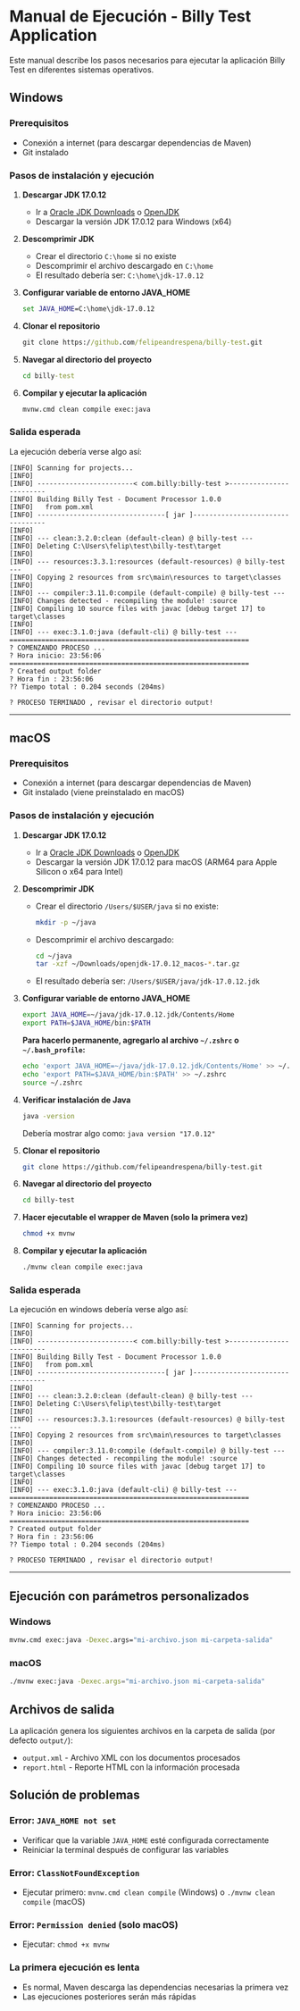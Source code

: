 # Manual de Ejecución - Billy Test Application

Este manual describe los pasos necesarios para ejecutar la aplicación Billy Test en diferentes sistemas operativos.

## Windows

### Prerequisitos
- Conexión a internet (para descargar dependencias de Maven)
- Git instalado

### Pasos de instalación y ejecución

1. **Descargar JDK 17.0.12**
   - Ir a [Oracle JDK Downloads](https://www.oracle.com/java/technologies/javase/jdk17-archive-downloads.html) o [OpenJDK](https://jdk.java.net/17/)
   - Descargar la versión JDK 17.0.12 para Windows (x64)

2. **Descomprimir JDK**
   - Crear el directorio `C:\home` si no existe
   - Descomprimir el archivo descargado en `C:\home`
   - El resultado debería ser: `C:\home\jdk-17.0.12`

3. **Configurar variable de entorno JAVA_HOME**
   ```cmd
   set JAVA_HOME=C:\home\jdk-17.0.12
   ```

4. **Clonar el repositorio**
   ```cmd
   git clone https://github.com/felipeandrespena/billy-test.git
   ```

5. **Navegar al directorio del proyecto**
   ```cmd
   cd billy-test
   ```

6. **Compilar y ejecutar la aplicación**
   ```cmd
   mvnw.cmd clean compile exec:java
   ```

### Salida esperada
La ejecución debería verse algo así:
```
[INFO] Scanning for projects...
[INFO]
[INFO] ------------------------< com.billy:billy-test >------------------------
[INFO] Building Billy Test - Document Processor 1.0.0
[INFO]   from pom.xml
[INFO] --------------------------------[ jar ]---------------------------------
[INFO]
[INFO] --- clean:3.2.0:clean (default-clean) @ billy-test ---
[INFO] Deleting C:\Users\felip\test\billy-test\target
[INFO]
[INFO] --- resources:3.3.1:resources (default-resources) @ billy-test ---
[INFO] Copying 2 resources from src\main\resources to target\classes
[INFO]
[INFO] --- compiler:3.11.0:compile (default-compile) @ billy-test ---
[INFO] Changes detected - recompiling the module! :source
[INFO] Compiling 10 source files with javac [debug target 17] to target\classes
[INFO]
[INFO] --- exec:3.1.0:java (default-cli) @ billy-test ---
============================================================
? COMENZANDO PROCESO ...
? Hora inicio: 23:56:06
============================================================
? Created output folder
? Hora fin : 23:56:06
?? Tiempo total : 0.204 seconds (204ms)

? PROCESO TERMINADO , revisar el directorio output!
```

---

## macOS

### Prerequisitos
- Conexión a internet (para descargar dependencias de Maven)
- Git instalado (viene preinstalado en macOS)

### Pasos de instalación y ejecución

1. **Descargar JDK 17.0.12**
   - Ir a [Oracle JDK Downloads](https://www.oracle.com/java/technologies/javase/jdk17-archive-downloads.html) o [OpenJDK](https://jdk.java.net/17/)
   - Descargar la versión JDK 17.0.12 para macOS (ARM64 para Apple Silicon o x64 para Intel)

2. **Descomprimir JDK**
   - Crear el directorio `/Users/$USER/java` si no existe:
     ```bash
     mkdir -p ~/java
     ```
   - Descomprimir el archivo descargado:
     ```bash
     cd ~/java
     tar -xzf ~/Downloads/openjdk-17.0.12_macos-*.tar.gz
     ```
   - El resultado debería ser: `/Users/$USER/java/jdk-17.0.12.jdk`

3. **Configurar variable de entorno JAVA_HOME**
   ```bash
   export JAVA_HOME=~/java/jdk-17.0.12.jdk/Contents/Home
   export PATH=$JAVA_HOME/bin:$PATH
   ```

   **Para hacerlo permanente, agregarlo al archivo `~/.zshrc` o `~/.bash_profile`:**
   ```bash
   echo 'export JAVA_HOME=~/java/jdk-17.0.12.jdk/Contents/Home' >> ~/.zshrc
   echo 'export PATH=$JAVA_HOME/bin:$PATH' >> ~/.zshrc
   source ~/.zshrc
   ```

4. **Verificar instalación de Java**
   ```bash
   java -version
   ```
   Debería mostrar algo como: `java version "17.0.12"`

5. **Clonar el repositorio**
   ```bash
   git clone https://github.com/felipeandrespena/billy-test.git
   ```

6. **Navegar al directorio del proyecto**
   ```bash
   cd billy-test
   ```

7. **Hacer ejecutable el wrapper de Maven (solo la primera vez)**
   ```bash
   chmod +x mvnw
   ```

8. **Compilar y ejecutar la aplicación**
   ```bash
   ./mvnw clean compile exec:java
   ```

### Salida esperada
La ejecución en windows debería verse algo así:
```
[INFO] Scanning for projects...
[INFO]
[INFO] ------------------------< com.billy:billy-test >------------------------
[INFO] Building Billy Test - Document Processor 1.0.0
[INFO]   from pom.xml
[INFO] --------------------------------[ jar ]---------------------------------
[INFO]
[INFO] --- clean:3.2.0:clean (default-clean) @ billy-test ---
[INFO] Deleting C:\Users\felip\test\billy-test\target
[INFO]
[INFO] --- resources:3.3.1:resources (default-resources) @ billy-test ---
[INFO] Copying 2 resources from src\main\resources to target\classes
[INFO]
[INFO] --- compiler:3.11.0:compile (default-compile) @ billy-test ---
[INFO] Changes detected - recompiling the module! :source
[INFO] Compiling 10 source files with javac [debug target 17] to target\classes
[INFO]
[INFO] --- exec:3.1.0:java (default-cli) @ billy-test ---
============================================================
? COMENZANDO PROCESO ...
? Hora inicio: 23:56:06
============================================================
? Created output folder
? Hora fin : 23:56:06
?? Tiempo total : 0.204 seconds (204ms)

? PROCESO TERMINADO , revisar el directorio output!
```

---

## Ejecución con parámetros personalizados

### Windows
```cmd
mvnw.cmd exec:java -Dexec.args="mi-archivo.json mi-carpeta-salida"
```

### macOS
```bash
./mvnw exec:java -Dexec.args="mi-archivo.json mi-carpeta-salida"
```

## Archivos de salida

La aplicación genera los siguientes archivos en la carpeta de salida (por defecto `output/`):
- `output.xml` - Archivo XML con los documentos procesados
- `report.html` - Reporte HTML con la información procesada

## Solución de problemas

### Error: `JAVA_HOME not set`
- Verificar que la variable `JAVA_HOME` esté configurada correctamente
- Reiniciar la terminal después de configurar las variables

### Error: `ClassNotFoundException`
- Ejecutar primero: `mvnw.cmd clean compile` (Windows) o `./mvnw clean compile` (macOS)

### Error: `Permission denied` (solo macOS)
- Ejecutar: `chmod +x mvnw`

### La primera ejecución es lenta
- Es normal, Maven descarga las dependencias necesarias la primera vez
- Las ejecuciones posteriores serán más rápidas